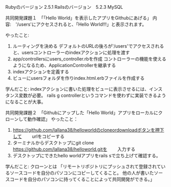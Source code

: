 Rubyのバージョン 2.5.1
Railsのバージョン　5.2.3
MySQL

共同開発課題１　「「Hello World」を表示したアプリをGithubにあげる」
内容:　'/users'にアクセスされると、「Hello World!!!」と表示されます。

やったこと:
1. ルーティングを決める
   デフォルトのURLの後ろが'/users'でアクセスされると、usersコントローラーのindexアクションに処理を渡す
2. app/controllersにusers_controller.rbを作成
   コントローラーの機能を使えるようになるため、ApplicationControllerを継承する
3. indexアクションを定義する
4. ビューにusersフォルダを作りindex.html.erbファイルを作成する

学んだこと:
indexアクションに書いた処理をビューに表示させるには、インスタンス変数が必要。
rails g controllerというコマンドを使わずに実装できるようになることが大事。

共同開発課題２　「Githubにアップした「Hello World」アプリをローカルにクローンして動作確認」
やったこと：
1. https://github.com/lallana38/helloworldのcloneordownloadボタンを押下して
　　urlをコピーする
2. ターミナルからデスクトップにgit clone https://github.com/lallana38/helloworld.gitを
　　入力する
3. デスクトップにできたhello worldアプリをrails sで立ち上げて確認する。

学んだこと:
クローンとは
「リモートリポジトリにプッシュされて登録されているソースコードを自分のパソコンにコピーしてくること。
他の人が書いたソースコードを自分のパソコンに持ってくることによって共同開発ができる。」
